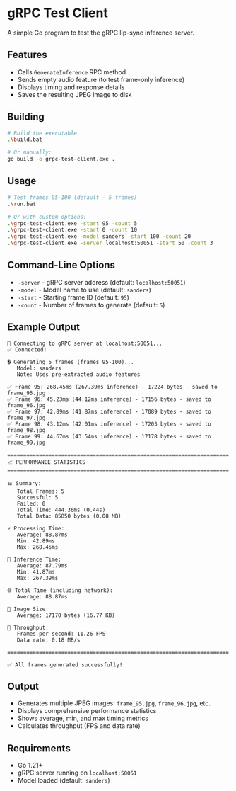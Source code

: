 # gRPC Test Client

A simple Go program to test the gRPC lip-sync inference server.

## Features

- Calls `GenerateInference` RPC method
- Sends empty audio feature (to test frame-only inference)
- Displays timing and response details
- Saves the resulting JPEG image to disk

## Building

```bash
# Build the executable
.\build.bat

# Or manually:
go build -o grpc-test-client.exe .
```

## Usage

```bash
# Test frames 95-100 (default - 5 frames)
.\run.bat

# Or with custom options:
.\grpc-test-client.exe -start 95 -count 5
.\grpc-test-client.exe -start 0 -count 10
.\grpc-test-client.exe -model sanders -start 100 -count 20
.\grpc-test-client.exe -server localhost:50051 -start 50 -count 3
```

## Command-Line Options

- `-server` - gRPC server address (default: `localhost:50051`)
- `-model` - Model name to use (default: `sanders`)
- `-start` - Starting frame ID (default: `95`)
- `-count` - Number of frames to generate (default: `5`)

## Example Output

```
🔌 Connecting to gRPC server at localhost:50051...
✅ Connected!

� Generating 5 frames (frames 95-100)...
   Model: sanders
   Note: Uses pre-extracted audio features

✅ Frame 95: 268.45ms (267.39ms inference) - 17224 bytes - saved to frame_95.jpg
✅ Frame 96: 45.23ms (44.12ms inference) - 17156 bytes - saved to frame_96.jpg
✅ Frame 97: 42.89ms (41.87ms inference) - 17089 bytes - saved to frame_97.jpg
✅ Frame 98: 43.12ms (42.01ms inference) - 17203 bytes - saved to frame_98.jpg
✅ Frame 99: 44.67ms (43.54ms inference) - 17178 bytes - saved to frame_99.jpg

======================================================================
📈 PERFORMANCE STATISTICS
======================================================================

📊 Summary:
   Total Frames: 5
   Successful: 5
   Failed: 0
   Total Time: 444.36ms (0.44s)
   Total Data: 85850 bytes (0.08 MB)

⚡ Processing Time:
   Average: 88.87ms
   Min: 42.89ms
   Max: 268.45ms

🧠 Inference Time:
   Average: 87.79ms
   Min: 41.87ms
   Max: 267.39ms

🌐 Total Time (including network):
   Average: 88.87ms

💾 Image Size:
   Average: 17170 bytes (16.77 KB)

🚀 Throughput:
   Frames per second: 11.26 FPS
   Data rate: 0.18 MB/s

======================================================================

✅ All frames generated successfully!
```

## Output

- Generates multiple JPEG images: `frame_95.jpg`, `frame_96.jpg`, etc.
- Displays comprehensive performance statistics
- Shows average, min, and max timing metrics
- Calculates throughput (FPS and data rate)

## Requirements

- Go 1.21+
- gRPC server running on `localhost:50051`
- Model loaded (default: `sanders`)

